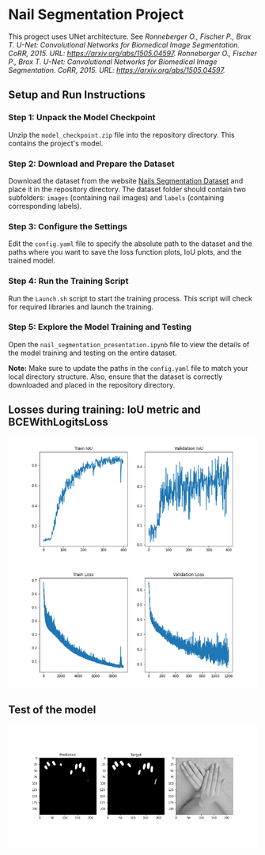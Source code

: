 # Nail Segmentation Project
This progect uses UNet architecture. See *Ronneberger O., Fischer P., Brox T. U-Net: Convolutional Networks for Biomedical Image Segmentation. CoRR, 2015. URL: https://arxiv.org/abs/1505.04597. Ronneberger O., Fischer P., Brox T. U-Net: Convolutional Networks for Biomedical Image Segmentation. CoRR, 2015. URL: https://arxiv.org/abs/1505.04597.*
## Setup and Run Instructions

### Step 1: Unpack the Model Checkpoint
Unzip the `model_checkpoint.zip` file into the repository directory. This contains the project's model.

### Step 2: Download and Prepare the Dataset
Download the dataset from the website [Nails Segmentation Dataset](https://www.kaggle.com/datasets/vpapenko/nails-segmentation) and place it in the repository directory. The dataset folder should contain two subfolders: `images` (containing nail images) and `labels` (containing corresponding labels).

### Step 3: Configure the Settings
Edit the `config.yaml` file to specify the absolute path to the dataset and the paths where you want to save the loss function plots, IoU plots, and the trained model.

### Step 4: Run the Training Script
Run the `Launch.sh` script to start the training process. This script will check for required libraries and launch the training.

### Step 5: Explore the Model Training and Testing
Open the `nail_segmentation_presentation.ipynb` file to view the details of the model training and testing on the entire dataset.

**Note:** Make sure to update the paths in the `config.yaml` file to match your local directory structure. Also, ensure that the dataset is correctly downloaded and placed in the repository directory.

## Losses during training: IoU metric and BCEWithLogitsLoss
![alt text](IoU.png) ![alt text](losses.png) 
## Test of the model
![alt text](test.png)
